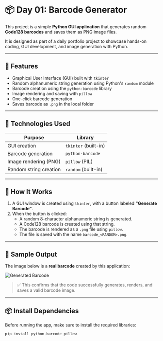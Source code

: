 # 📦 Day 01: Barcode Generator

This project is a simple **Python GUI application** that generates random **Code128 barcodes** and saves them as PNG image files.

It is designed as part of a daily portfolio project to showcase hands-on coding, GUI development, and image generation with Python.

---

## 🚀 Features

- Graphical User Interface (GUI) built with `tkinter`
- Random alphanumeric string generation using Python's `random` module
- Barcode creation using the `python-barcode` library
- Image rendering and saving with `pillow`
- One-click barcode generation
- Saves barcode as `.png` in the local folder

---

## 🧰 Technologies Used

| Purpose                | Library            |
|------------------------|--------------------|
| GUI creation           | `tkinter` (built-in) |
| Barcode generation     | `python-barcode`   |
| Image rendering (PNG)  | `pillow` (PIL)     |
| Random string creation | `random` (built-in)|

---

## 🧠 How It Works

1. A GUI window is created using `tkinter`, with a button labeled **"Generate Barcode"**.
2. When the button is clicked:
   - A random 8-character alphanumeric string is generated.
   - A Code128 barcode is created using that string.
   - The barcode is rendered as a `.png` file using `pillow`.
   - The file is saved with the name `barcode_<RANDOM>.png`.

---

## 📸 Sample Output

The image below is a **real barcode** created by this application:

![Generated Barcode](barcode_D9DK9UWF.png)

> ✅ This confirms that the code successfully generates, renders, and saves a valid barcode image.

---

## 📦 Install Dependencies

Before running the app, make sure to install the required libraries:

```bash
pip install python-barcode pillow
